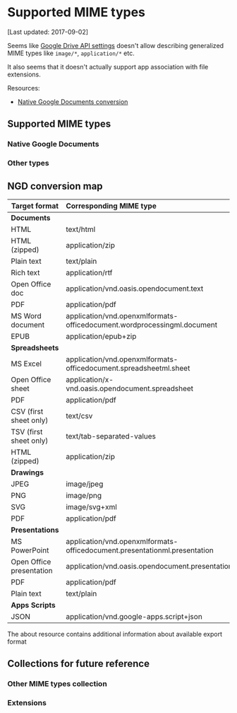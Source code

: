 # Supported MIME types

[Last updated: 2017-09-02]

Seems like
[Google Drive API settings](https://console.developers.google.com/apis/api/drive.googleapis.com/drive_sdk)
doesn't allow describing generalized MIME types like
`image/*`, `application/*` etc.

It also seems that it doesn't actually support
app association with file extensions.

Resources:
 * [Native Google Documents conversion](https://developers.google.com/drive/v3/web/integrate-open)

## Supported MIME types

### Native Google Documents

### Other types

## NGD conversion map

| Target format | Corresponding MIME type |
|--------------------------------------|:-------------------------|
| **Documents** | |
| HTML | text/html
| HTML (zipped) | application/zip
| Plain text | text/plain
| Rich text | application/rtf
| Open Office doc | application/vnd.oasis.opendocument.text
| PDF | application/pdf
| MS Word document | application/vnd.openxmlformats-officedocument.wordprocessingml.document
| EPUB | application/epub+zip
| **Spreadsheets** 	| |
| MS Excel | application/vnd.openxmlformats-officedocument.spreadsheetml.sheet
| Open Office sheet | application/x-vnd.oasis.opendocument.spreadsheet
| PDF | application/pdf
| CSV (first sheet only) | text/csv
| TSV (first sheet only) | text/tab-separated-values
| HTML (zipped) | application/zip
| **Drawings** | |
| JPEG | image/jpeg
| PNG | image/png
| SVG | image/svg+xml
| PDF | application/pdf
| **Presentations** | | 
| MS PowerPoint | application/vnd.openxmlformats-officedocument.presentationml.presentation
| Open Office presentation | application/vnd.oasis.opendocument.presentation
| PDF | application/pdf
| Plain text | text/plain
| **Apps Scripts** | |
| JSON | application/vnd.google-apps.script+json

The about resource contains additional information about available export format

## Collections for future reference

### Other MIME types collection


### Extensions

